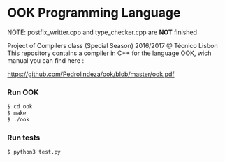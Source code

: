 # OOK Programming Language

NOTE: postfix_writter.cpp and type_checker.cpp are <b>NOT</b> finished

Project of Compilers class (Special Season) 2016/2017 @ Técnico Lisbon
This repository contains a compiler in C++ for the language OOK, wich manual you can find here :

https://github.com/Pedrolindeza/ook/blob/master/ook.pdf

### Run OOK
```sh
$ cd ook
$ make
$ ./ook
```

### Run tests

```sh
$ python3 test.py
```
